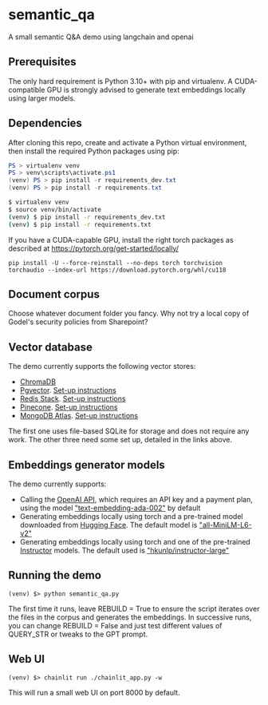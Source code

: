 # semantic_qa
A small semantic Q&amp;A demo using langchain and openai

## Prerequisites

The only hard requirement is Python 3.10+ with pip and virtualenv. A CUDA-compatible GPU is strongly advised to generate text embeddings locally using larger models.

## Dependencies

After cloning this repo, create and activate a Python virtual environment, then install the required Python packages using pip:

```Powershell
PS > virtualenv venv
PS > venv\scripts\activate.ps1
(venv) PS > pip install -r requirements_dev.txt
(venv) PS > pip install -r requirements.txt
```

```sh
$ virtualenv venv
$ source venv/bin/activate
(venv) $ pip install -r requirements_dev.txt
(venv) $ pip install -r requirements.txt
```

If you have a CUDA-capable GPU, install the right torch packages as described at https://pytorch.org/get-started/locally/ 

```
pip install -U --force-reinstall --no-deps torch torchvision torchaudio --index-url https://download.pytorch.org/whl/cu118
```

## Document corpus

Choose whatever document folder you fancy. Why not try a local copy of Godel's security policies from Sharepoint? 

## Vector database

The demo currently supports the following vector stores:

 * [ChromaDB](https://www.trychroma.com/)
 * [Pgvector](https://github.com/pgvector/pgvector). [Set-up instructions](vector_stores_howtos/pgvector.md)
 * [Redis Stack](https://redis.io/docs/about/about-stack/). [Set-up instructions](vector_stores_howtos/redis-stack.md)
 * [Pinecone](https://www.pinecone.io/). [Set-up instructions](vector_stores_howtos/pinecone.md)
 * [MongoDB Atlas](https://www.mongodb.com/atlas/database). [Set-up instructions](vector_stores_howtos/mongodb_atlas.md)

The first one uses file-based SQLite for storage and does not require any work. The other three need some set up, detailed in the links above.

## Embeddings generator models

The demo currently supports:

 * Calling the [OpenAI API](https://platform.openai.com/docs/api-reference/embeddings), which requires an API key and a payment plan, using the model ["text-embedding-ada-002"](https://openai.com/blog/new-and-improved-embedding-model) by default
 * Generating embeddings locally using torch and a pre-trained model downloaded from [Hugging Face](https://huggingface.co/models). The default model is ["all-MiniLM-L6-v2"](https://huggingface.co/sentence-transformers/all-MiniLM-L6-v2)
 * Generating embeddings locally using torch and one of the pre-trained [Instructor](https://github.com/HKUNLP/instructor-embedding) models. The default used is ["hkunlp/instructor-large"](https://github.com/HKUNLP/instructor-embedding#model-list)

## Running the demo

```
(venv) $> python semantic_qa.py
```

The first time it runs, leave REBUILD = True to ensure the script iterates over the files in the corpus and generates the embeddings. In successive runs, you can change REBUILD = False and just test different values of QUERY_STR or tweaks to the GPT prompt.

## Web UI

```
(venv) $> chainlit run ./chainlit_app.py -w
```

This will run a small web UI on port 8000 by default.

